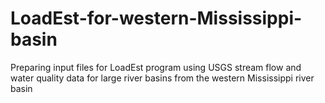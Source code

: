 # LoadEst-for-western-Mississippi-basin
Preparing input files for LoadEst program using USGS stream flow and water quality data for large river basins from the western Mississippi river basin
